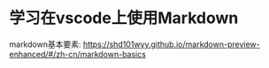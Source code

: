 # 学习在vscode上使用Markdown

markdown基本要素: https://shd101wyy.github.io/markdown-preview-enhanced/#/zh-cn/markdown-basics
